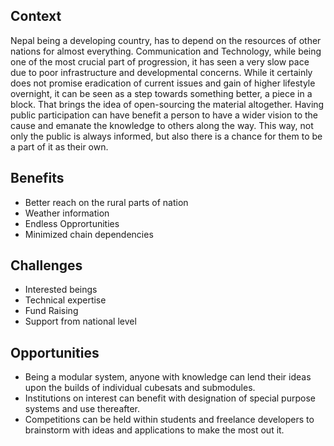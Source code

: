 
## Context
Nepal being a developing country, has to depend on the resources of other nations for almost everything. Communication and Technology, while being one of the most crucial part of progression, it has seen a very slow pace due to poor infrastructure and developmental concerns. While it certainly does not promise eradication of current issues and gain of higher lifestyle overnight, it can be seen as a step towards something better, a piece in a block.
That brings the idea of open-sourcing the material altogether. Having public participation can have benefit a person to have a wider vision to the cause and emanate the knowledge to others along the way. This way, not only the public is always informed, but also there is a chance for them to be a part of it as their own.

## Benefits
- Better reach on the rural parts of nation 
- Weather information
- Endless Opprortunities
- Minimized chain dependencies

## Challenges
- Interested beings
- Technical expertise
- Fund Raising
- Support from national level

## Opportunities
- Being a modular system, anyone with knowledge can lend their ideas upon the builds of individual cubesats and submodules.
- Institutions on interest can benefit with designation of special purpose systems and use thereafter.
- Competitions can be held within students and freelance developers to brainstorm with ideas and applications to make the most out it.
